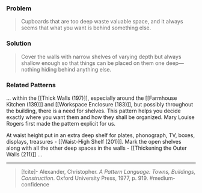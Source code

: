 ### Problem
>Cupboards that are too deep waste valuable space, and it always seems that what you want is behind something else.

### Solution
>Cover the walls with narrow shelves of varying depth but always shallow enough so that things can be placed on them one deep—nothing hiding behind anything else.

### Related Patterns
... within the [[Thick Walls (197)]], especially around the [[Farmhouse Kitchen (139)]] and [[Workspace Enclosure (183)]], but possibly throughout the building, there is a need for shelves. This pattern helps you decide exactly where you want them and how they shall be organized. Mary Louise Rogers first made the pattern explicit for us.

At waist height put in an extra deep shelf for plates, phonograph, TV, boxes, displays, treasures - [[Waist-High Shelf (201)]]. Mark the open shelves along with all the other deep spaces in the walls - [[Thickening the Outer Walls (211)]] ...

---

> [!cite]- Alexander, Christopher. _A Pattern Language: Towns, Buildings, Construction_. Oxford University Press, 1977, p. 919.
> #medium-confidence 